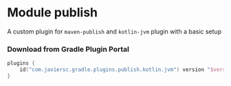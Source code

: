 # Module publish

A custom plugin for `maven-publish` and `kotlin-jvm` plugin with a basic setup

### Download from Gradle Plugin Portal

```kotlin
plugins {
    id("com.javiersc.gradle.plugins.publish.kotlin.jvm") version "$version"
}
```
